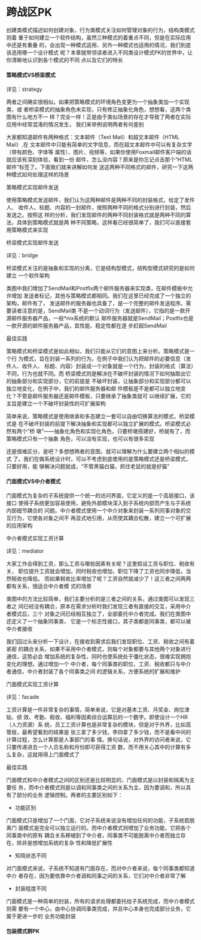 跨战区PK
========

创建类模式描述如何创建对象，行为类模式关注如何管理对象的行为，结构类模式则着
重于如何建立一个软件结构，虽然三种模式的着重点不同，但是在实际应用中还是有重叠
的，会出现一种模式适用、另外一种模式也适用的情况，我们到底该选用哪一个设计模式
呢？本章就带领读者进入不同类设计模式PK的世界中，让你清晰地认识到各个模式的不同
点以及它们的特长

#### 策略模式VS桥梁模式

详见：strategy

两者之间确实很相似。如果把策略模式的环境角色变更为一个抽象类加一个实现类，或
者桥梁模式的抽象角色未实现，只有修正抽象化角色，想想看，这两个类图有什么地方不一
样？完全一样！正是由于类似场景的存在才导致了两者在实际应用中经常混淆的情况发生，
我们来举例说明两者有何差别

大家都知道邮件有两种格式：文本邮件（Text Mail）和超文本邮件（HTML Mail）,在
文本邮件中只能有简单的文字信息，而在超文本邮件中可以有复杂文字（带有颜色、字体等
属性）、图片、视频等，如果你使用Foxmail邮件客户端的话就应该有深刻体验，看到一份
邮件，怎么没内容？原来是你忘记点击那个“HTML邮件”标签了。下面我们就来讲解如何发
送这两种不同格式的邮件，研究一下这两种模式如何处理这样的场景

策略模式实现邮件发送

使用策略模式发送邮件，我们认为这两种邮件是两种不同的封装格式，给定了发件人、
收件人、标题、内容的一封邮件，按照两种不同的格式分别进行封装，然后发送之。按照这
样的分析，我们发现邮件的两种不同封装格式就是两种不同的算法，具体到策略模式就是两
种不同策略，这样看已经很简单了，我们可以直接套用策略模式来实现

桥梁模式实现邮件发送

详见：bridge

桥梁模式关注的是抽象和实现的分离，它是结构型模式，结构型模式研究的是如何建立
一个软件架构

类图中我们增加了SendMail和Postfix两个邮件服务器来实现类，在邮件模板中允许增加
发送者标记，其他与策略模式都相同。我们在这里已经完成了一个独立的架构，邮件有了，
发送邮件的服务器也具备了，是一个完整的邮件发送程序。需要读者注意的是，SendMail类
不是一个动词行为（发送邮件），它指的是一款开源邮件服务器产品，一般*nix系统的默认
邮件服务器就是SendMail；Postfix也是一款开源的邮件服务器产品，其性能、稳定性都在逐
步赶超SendMail

最佳实践

策略模式和桥梁模式是如此相似，我们只能从它们的意图上来分析。策略模式是一个行
为模式，旨在封装一系列的行为，在例子中我们认为把邮件的必要信息（发件人、收件人、
标题、内容）封装成一个对象就是一个行为，封装的格式（算法）不同，行为也就不同。而
桥梁模式则是解决在不破坏封装的情况下如何抽取出它的抽象部分和实现部分，它的前提是
不破坏封装，让抽象部分和实现部分都可以独立地变化，在例子中，我们的邮件服务器和邮
件模板是不是都可以独立地变化？不管是邮件服务器还是邮件模板，只要继承了抽象类就可
以继续扩展，它的主旨是建立一个不破坏封装性的可扩展架构

简单来说，策略模式是使用继承和多态建立一套可以自由切换算法的模式，桥梁模式是
在不破坏封装的前提下解决抽象和实现都可以独立扩展的模式。桥梁模式必然有两个“桥
墩”——抽象化角色和实现化角色，只要桥墩搭建好，桥就有了，而策略模式只有一个抽象
角色，可以没有实现，也可以有很多实现

还是很难区分，是吧？多想想两者的意图，就可以理解为什么要建立两个相似的模式
了。我们在做系统设计时，可以不考虑到底使用的是策略模式还是桥梁模式，只要好用，能
够解决问题就成，“不管黑猫白猫，抓住老鼠的就是好猫”

#### 门面模式VS中介者模式

门面模式为复杂的子系统提供一个统一的访问界面，它定义的是一个高层接口，该接口
使得子系统更加容易使用，避免外部模块深入到子系统内部而产生与子系统内部细节耦合的
问题。中介者模式使用一个中介对象来封装一系列同事对象的交互行为，它使各对象之间不
再显式地引用，从而使其耦合松散，建立一个可扩展的应用架构

中介者模式实现工资计算

详见：mediator

大家工作会得到工资，那么工资与哪些因素有关呢？这里假设工资与职位、税收有关，
职位提升工资就会增加，同时税收也增加，职位下降了工资也同步降低，当然税收也降低。
而如果税收比率增加了呢？工资自然就减少了！这三者之间两两都有关系，很适合中介者模
式的场景

类图中的方法比较简单，我们主要分析的是三者之间的关系，通过类图可以发现三者之
间已经没有耦合，原本在需求分析时我们发现三者有直接的交互，采用中介者模式后，三个
对象之间已经相互独立了，全部委托中介者完成。我们在类图中还定义了一个抽象同事类，
它是一个标志性接口，其子类都是同事类，都可以被中介者接收

我们回过头来分析一下设计，在接收到需求后我们发现职位、工资、税收之间有着紧密
的耦合关系，如果不采用中介者模式，则每个对象都要与其他两个对象进行通信，这势必会
增加系统的复杂性，同时也使系统处于僵化状态，很难实现拥抱变化的理想。通过增加一个
中介者，每个同事类的职位、工资、税收都只与中介者通信，中介者封装了各个同事类之间
的逻辑关系，方便系统的扩展和维护

门面模式实现工资计算

详见：facade

工资计算是一件非常复杂的事情，简单来说，它是对基本工资、月奖金、岗位津贴、绩
效、考勤、税收、福利等因素综合运算后的一个数字。即使设计一个HR（人力资源）系
统，员工工资计算也是非常复杂的模块，但是对于外界，比如高管层，最希望看到的结果是
张三拿了多少钱，李四拿了多少钱，而不是看中间的计算过程，怎么计算那是人事部门的事
情。换句话说，对外界的访问者来说，它只要传递进去一个人员名称和月份即可获得工资
数，而不用关心其中的计算有多么复杂，这就用得上门面模式了

最佳实践

门面模式和中介者模式之间的区别还是比较明显的，门面模式是以封装和隔离为主要任
务，而中介者模式则是以调和同事类之间的关系为主，因为要调和，所以具有了部分的业务
逻辑控制。两者的主要区别如下：

- 功能区别

门面模式只是增加了一个门面，它对子系统来说没有增加任何的功能，子系统若脱离门
面模式是完全可以独立运行的。而中介者模式则增加了业务功能，它把各个同事类中的原有
耦合关系移植到了中介者，同事类不可能脱离中介者而独立存在，除非是想增加系统的复杂
性和降低扩展性

- 知晓状态不同

对门面模式来说，子系统不知道有门面存在，而对中介者来说，每个同事类都知道中介
者存在，因为要依靠中介者调和同事之间的关系，它们对中介者非常了解

- 封装程度不同

门面模式是一种简单的封装，所有的请求处理都委托给子系统完成，而中介者模式则需
要有一个中心，由中心协调同事类完成，并且中心本身也完成部分业务，它属于更进一步的
业务功能封装

#### 包装模式群PK












